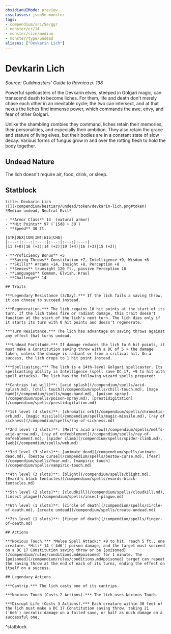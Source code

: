 ```yaml
---
obsidianUIMode: preview
cssclasses: json5e-monster
tags:
- compendium/src/5e/ggr
- monster/cr/14
- monster/size/medium
- monster/type/undead
aliases: ["Devkarin Lich"]
---
```

# Devkarin Lich
*Source: Guildmasters' Guide to Ravnica p. 198*  

Powerful spellcasters of the Devkarin elves, steeped in Golgari magic, can transcend death to become liches. For them, life and death don't merely chase each other in an inevitable cycle; the two can intersect, and at that nexus the liches find immense power, which commands the awe, envy, and fear of other Golgari.

Unlike the shambling zombies they command, liches retain their memories, their personalities, and especially their ambition. They also retain the grace and stature of living elves, but their bodies are in a constant state of slow decay. Various forms of fungus grow in and over the rotting flesh to hold the body together.

## Undead Nature

The lich doesn't require air, food, drink, or sleep.

## Statblock

```ad-statblock
title: Devkarin Lich
![](/compendium/bestiary/undead/token/devkarin-lich.png#token)
*Medium undead, Neutral Evil*

- **Armor Class** 14  (natural armor)
- **Hit Points** 97 (`15d8 + 30`)
- **Speed** 30 ft.

|STR|DEX|CON|INT|WIS|CHA|
|:---:|:---:|:---:|:---:|:---:|:---:|
|11 (+0)|16 (+3)|14 (+2)|19 (+4)|16 (+3)|15 (+2)|

- **Proficiency Bonus** +5
- **Saving Throws** Constitution +7, Intelligence +9, Wisdom +8
- **Skills** Arcana +14, Insight +8, Perception +8
- **Senses** truesight 120 ft., passive Perception 18
- **Languages** Common, Elvish, Kraul
- **Challenge** 14

## Traits

***Legendary Resistance (3/Day).*** If the lich fails a saving throw, it can choose to succeed instead.

***Regeneration.*** The lich regains 10 hit points at the start of its turn. If the lich takes fire or radiant damage, this trait doesn't function at the start of the lich's next turn. The lich dies only if it starts its turn with 0 hit points and doesn't regenerate.

***Turn Resistance.*** The lich has advantage on saving throws against any effect that turns undead.

***Undead Fortitude.*** If damage reduces the lich to 0 hit points, it must make a Constitution saving throw with a DC of 5 + the damage taken, unless the damage is radiant or from a critical hit. On a success, the lich drops to 1 hit point instead.

***Spellcasting.*** The lich is a 14th-level Golgari spellcaster. Its spellcasting ability is Intelligence (spell save DC 17, +9 to hit with spell attacks). The lich has the following wizard spells prepared:

**Cantrips (at will)**: [acid splash](/compendium/spells/acid-splash.md), [chill touch](/compendium/spells/chill-touch.md), [mage hand](/compendium/spells/mage-hand.md), [poison spray](/compendium/spells/poison-spray.md), [prestidigitation](/compendium/spells/prestidigitation.md)

**1st level (4 slots)**: [chromatic orb](/compendium/spells/chromatic-orb.md), [magic missile](/compendium/spells/magic-missile.md), [ray of sickness](/compendium/spells/ray-of-sickness.md)

**2nd level (3 slots)**: [Melf's acid arrow](/compendium/spells/melfs-acid-arrow.md), [ray of enfeeblement](/compendium/spells/ray-of-enfeeblement.md), [spider climb](/compendium/spells/spider-climb.md), [web](/compendium/spells/web.md)

**3rd level (3 slots)**: [animate dead](/compendium/spells/animate-dead.md), [bestow curse](/compendium/spells/bestow-curse.md), [fear](/compendium/spells/fear.md), [vampiric touch](/compendium/spells/vampiric-touch.md)

**4th level (3 slots)**: [blight](/compendium/spells/blight.md), [Evard's black tentacles](/compendium/spells/evards-black-tentacles.md)

**5th level (2 slots)**: [cloudkill](/compendium/spells/cloudkill.md), [insect plague](/compendium/spells/insect-plague.md)

**6th level (1 slots)**: [circle of death](/compendium/spells/circle-of-death.md), [create undead](/compendium/spells/create-undead.md)

**7th level (1 slots)**: [finger of death](/compendium/spells/finger-of-death.md)

## Actions

***Noxious Touch.*** *Melee Spell Attack:* +9 to hit, reach 5 ft., one creature. *Hit:* 14 (`4d6`) poison damage, and the target must succeed on a DC 17 Constitution saving throw or be [poisoned](/compendium/rules/conditions.md#poisoned) for 1 minute. The [poisoned](/compendium/rules/conditions.md#poisoned) target can repeat the saving throw at the end of each of its turns, ending the effect on itself on a success.

## Legendary Actions

***Cantrip.*** The lich casts one of its cantrips.

***Noxious Touch (Costs 2 Actions).*** The lich uses Noxious Touch.

***Disrupt Life (Costs 3 Actions).*** Each creature within 30 feet of the lich must make a DC 17 Constitution saving throw, taking 21 (`6d6`) necrotic damage on a failed save, or half as much damage on a successful one.
```
^statblock